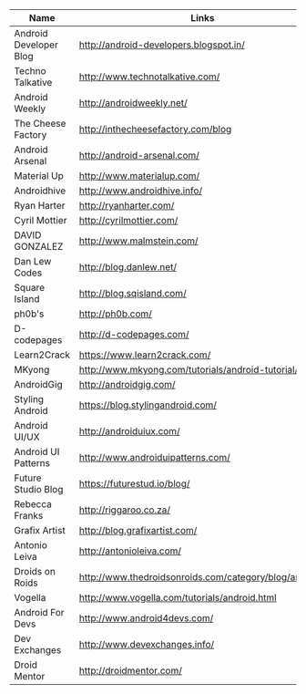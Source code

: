 Name | Links
------------ | -------------
Android Developer Blog | http://android-developers.blogspot.in/
Techno Talkative  | http://www.technotalkative.com/
Android Weekly | http://androidweekly.net/
The Cheese Factory | http://inthecheesefactory.com/blog
Android Arsenal | http://android-arsenal.com/
Material Up | http://www.materialup.com/
Androidhive| http://www.androidhive.info/
Ryan Harter| http://ryanharter.com/
Cyril Mottier| http://cyrilmottier.com/
DAVID GONZALEZ | http://www.malmstein.com/
Dan Lew Codes | http://blog.danlew.net/
Square Island | http://blog.sqisland.com/
ph0b's | http://ph0b.com/
D-codepages | http://d-codepages.com/
Learn2Crack | https://www.learn2crack.com/
MKyong | http://www.mkyong.com/tutorials/android-tutorial/
AndroidGig | http://androidgig.com/
Styling Android | https://blog.stylingandroid.com/
Android UI/UX | http://androiduiux.com/
Android UI Patterns | http://www.androiduipatterns.com/
Future Studio Blog | https://futurestud.io/blog/
Rebecca Franks | http://riggaroo.co.za/
Grafix Artist | http://blog.grafixartist.com/
Antonio Leiva | http://antonioleiva.com/
Droids on Roids | http://www.thedroidsonroids.com/category/blog/android/
Vogella | http://www.vogella.com/tutorials/android.html
Android For Devs | http://www.android4devs.com/
Dev Exchanges | http://www.devexchanges.info/
Droid Mentor | http://droidmentor.com/